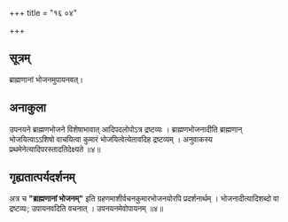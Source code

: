 +++
title = "१६ ०४"

+++
## सूत्रम्
ब्राह्मणानां भोजनमुपायनवत्।

## अनाकुला
उपनयने ब्राह्मणभोजने विशेषाभावात् आदिपदलोपोऽत्र द्रष्टव्यः ।
ब्राह्मणभोजनादीति ब्राह्मणान् भोजयित्वाऽऽशिषो वाचयित्वा कुमारं भोजयित्वेत्येतावदिह द्रष्टव्यम् ।
अनुवाकस्य प्रथमेनेत्यादिपरस्तादतिदेक्ष्यते ॥४॥

## गृह्यतात्पर्यदर्शनम्
अत्र च **"ब्राह्मणानां भोजनम्"** इति ग्रहणमाशीर्वचनकुमारभोजनयोरपि प्रदर्शनार्थम् ।
भोजनादीत्यादिशब्दो वा द्रष्टव्यः; उपायनवदिति वचनात् ।
उपनयनमेवोपायनम् ॥४॥
